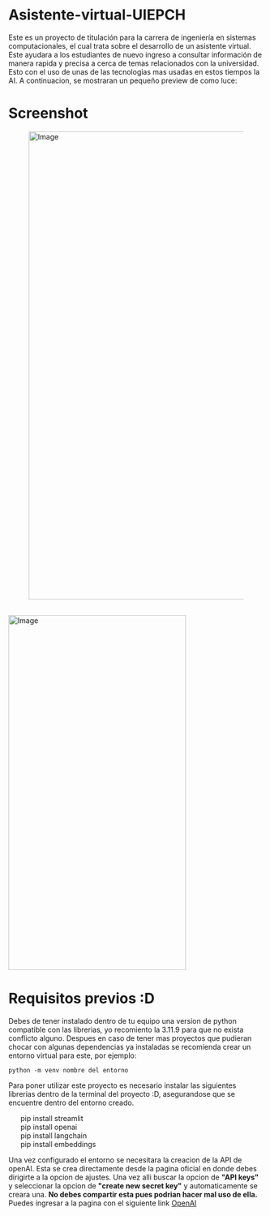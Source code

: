 # Asistente-virtual-UIEPCH
Este es un proyecto de titulación para la carrera de ingeniería en sistemas computacionales, el cual trata sobre el desarrollo de un asistente virtual. Este ayudara a los estudiantes de nuevo ingreso a consultar información de manera rapida y precisa a cerca de temas relacionados con la universidad. Esto con el uso de unas de las tecnologias mas usadas en estos tiempos la AI. A continuacion, se mostraran un pequeño preview de como luce:
<br />

# Screenshot
<figure>
  <img width="1909" height="923" alt="Image" src="https://github.com/user-attachments/assets/c0b7394e-9551-413a-b035-14746d2c4527" />
</figure>
<br />

<img  width="350" height="700" alt="Image" src ="https://github.com/user-attachments/assets/9e2f5d62-a8df-46ea-82a1-43233553c30e" />

# Requisitos previos :D
Debes de tener instalado dentro de tu equipo una version de python compatible con las librerias, yo recomiento la 3.11.9 para que no exista conflicto alguno.
Despues en caso de tener mas proyectos que pudieran chocar con algunas dependencias ya instaladas se recomienda crear un entorno virtual para este, por ejemplo:
<br />

```shell
python -m venv nombre del entorno
```

Para poner utilizar este proyecto es necesario instalar las siguientes librerias dentro de la terminal del proyecto :D, asegurandose que se encuentre dentro del entorno creado.
<br />
<ul style="list-style-type: none;">
  <li>pip install streamlit</li>
  <li>pip install openai</li>
  <li>pip install langchain</li>
  <li>pip install embeddings</li>
</ul>

Una vez configurado el entorno se necesitara la creacion de la API de openAI. Esta se crea directamente desde la pagina oficial en donde debes
dirigirte a la opcion de ajustes. Una vez alli buscar la opcion de **"API keys"** y seleccionar la opcion de **"create new secret key"** y automaticamente se creara una. **No debes compartir esta pues podrian hacer mal uso de ella.**
Puedes ingresar a la pagina con el siguiente link [OpenAI](https://platform.openai.com/docs/overview)
